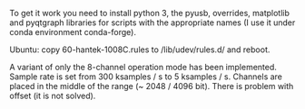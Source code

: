 To get it work you need to install python 3, the pyusb, overrides, matplotlib and pyqtgraph libraries for scripts with the appropriate names (I use it under conda environment conda-forge).

Ubuntu: copy 60-hantek-1008C.rules to /lib/udev/rules.d/ and reboot.

A variant of only the 8-channel operation mode has been implemented.
Sample rate is set from 300 ksamples / s to 5 ksamples / s. Channels are placed in the middle of the range (~ 2048 / 4096 bit). There is problem with offset (it is not solved).
